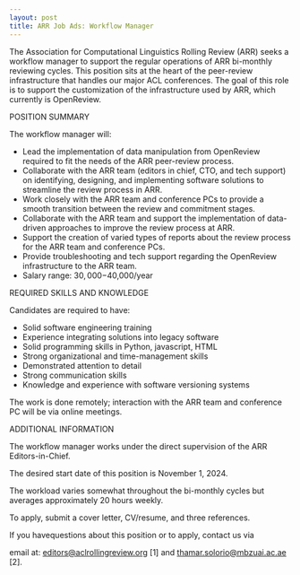 ```yaml
---
layout: post
title: ARR Job Ads: Workflow Manager
---
```


The Association for Computational Linguistics Rolling Review (ARR) seeks a workflow manager to support the regular operations of ARR bi-monthly reviewing cycles. This position sits at the heart of the peer-review infrastructure that handles our major ACL conferences. The goal of this role is to support the customization of the infrastructure used by ARR, which currently is OpenReview.

POSITION SUMMARY

The workflow manager will:

* Lead the implementation of data manipulation from OpenReview required to fit the needs of the ARR peer-review process.
* Collaborate with the ARR team (editors in chief, CTO, and tech support) on identifying, designing, and implementing software solutions to streamline the review process in ARR.
* Work closely with the ARR team and conference PCs to provide a smooth transition between the review and commitment stages.
* Collaborate with the ARR team and support the implementation of data-driven approaches to improve the review process at ARR.
* Support the creation of varied types of reports about the review process for the ARR team and conference PCs.
* Provide troubleshooting and tech support regarding the OpenReview infrastructure to the ARR team.
* Salary range: $30,000-$40,000/year 

REQUIRED SKILLS AND KNOWLEDGE

Candidates are required to have:

* Solid software engineering training 
* Experience integrating solutions into legacy software
* Solid programming skills in Python, javascript, HTML
* Strong organizational and time-management skills
* Demonstrated attention to detail
* Strong communication skills
* Knowledge and experience with software versioning systems

The work is done remotely; interaction with the ARR team and conference PC will be via online meetings.

ADDITIONAL INFORMATION

The workflow manager works under the direct supervision of the ARR Editors-in-Chief.

The desired start date of this position is November 1, 2024. 

The workload varies somewhat throughout the bi-monthly cycles but averages approximately 20 hours weekly.

To apply, submit a cover letter, CV/resume, and three references.

If you havequestions about this position or to apply, contact us via

email at: editors@aclrollingreview.org [1] and thamar.solorio@mbzuai.ac.ae [2].
